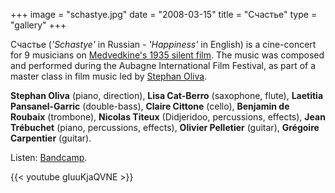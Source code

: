 +++
image = "schastye.jpg"
date = "2008-03-15"
title = "Cчастье"
type = "gallery"
+++

Cчастье (*'Schastye'* in Russian - *'Happiness'* in English) is a cine-concert for 9 musicians on [Medvedkine's 1935 silent film](https://en.wikipedia.org/wiki/Happiness_(1935_film)). The music was composed and performed during the Aubagne International Film Festival, as part of a master class in film music led by [Stephan Oliva](https://www.stephanoliva.net/).

**Stephan Oliva** (piano, direction),
**Lisa Cat-Berro** (saxophone, flute),
**Laetitia Pansanel-Garric** (double-bass),
**Claire Cittone** (cello),
**Benjamin de Roubaix** (trombone),
**Nicolas Titeux** (Didjeridoo, percussions, effects),
**Jean Trébuchet** (piano, percussions, effects),
**Olivier Pelletier** (guitar),
**Grégoire Carpentier** (guitar).

Listen: [Bandcamp](https://grgrcrpntr.bandcamp.com/album/c).

{{< youtube gIuuKjaQVNE >}}